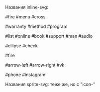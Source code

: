 Названия inline-svg:

<!-- header -->

#fire
#menu
#cross

<!-- Секция advantages -->

#warranty
#method
#program

<!-- Секция solutions -->

#list
#online
#book
#support
#man
#audio

<!-- Секция program-->

#ellipse
#check

<!-- Секция guarantees -->

#fire

<!-- Секция slider-->

#arrow-left
#arrow-right
#vk

<!-- footer -->

#phone
#instagram

Названия sprite-svg:
теже же, но с "icon-"
